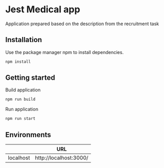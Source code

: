# Jest Medical app

Application prepared based on the description from the recruitment task

## Installation

Use the package manager npm to install dependencies.

```bash
npm install
```

## Getting started

Build application

```bash
npm run build
```

Run application

```bash
npm run start
```

## Environments

|           | URL                    |
| --------- | ---------------------- |
| localhost | http://localhost:3000/ |
